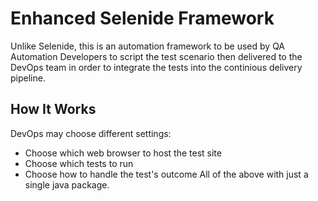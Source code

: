 # Enhanced Selenide Framework
Unlike Selenide, this is an automation framework to be used by QA Automation Developers to script the test scenario then delivered to the DevOps team in order to integrate the tests into the continious delivery pipeline.

## How It Works
DevOps may choose different settings:
- Choose which web browser to host the test site
- Choose which tests to run
- Choose how to handle the test's outcome
All of the above with just a single java package.